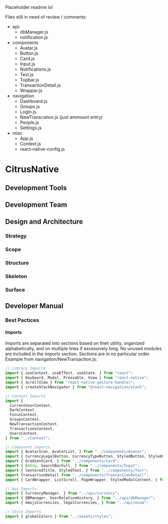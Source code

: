 Placeholder readme lol

Files still in need of review / comments:
- api:
    - dbManager.js
    - notification.js
- components
    - Avatar.js
    - Button.js
    - Card.js
    - Input.js
    - Notifications.js
    - Text.js
    - Topbar.js
    - TransactionDetail.js
    - Wrapper.js
- navigation
    - Dashboard.js
    - Groups.js
    - Login.js
    - NewTranscation.js (just ammount entry)
    - People.js
    - Settings.js
- misc
    - App.js
    - Context.js
    - react-native-config.js

# CitrusNative

## Development Tools

## Development Team

## Design and Architecture

### Strategy

### Scope

### Structure

### Skeleton

### Surface

## Developer Manual

### Best Pactices

#### Imports
Imports are separated into sections based on their utility, organized alphabetically, and on multiple lines if excessively long.
No unused modules are included in the imports section.
Sections are in no particular order.
Example from navigation/NewTransaction.js:
```js
// Library Imports
import { useContext, useEffect, useState, } from "react";
import { Keyboard, Modal, Pressable, View } from "react-native";
import { ScrollView } from "react-native-gesture-handler";
import { createStackNavigator } from "@react-navigation/stack";

// Context Imports
import { 
  CurrentUserContext, 
  DarkContext, 
  FocusContext, 
  GroupsContext, 
  NewTransactionContext, 
  TransactionsContext, 
  UsersContext, 
} from "../Context";

// Component Imports
import { AvatarIcon, AvatarList, } from "../components/Avatar";
import { CurrencyLegalButton, CurrencyTypeButton, StyledButton, StyledCheckbox, DropDownButton, } from "../components/Button";
import { GradientCard, } from "../components/Card";
import { Entry, SearchBarFull, } from "../components/Input";
import { CenteredTitle, StyledText, } from "../components/Text";
import TransactionDetail from "../components/TransactionDetail";
import { CardWrapper, ListScroll, PageWrapper, StyledModalContent, } from "../components/Wrapper";

// Api Imports
import { CurrencyManager, } from "../api/currency";
import { DBManager, UserRelationHistory, } from "../api/dbManager";
import { emojiCurrencies, legalCurrencies, } from "../api/enum";

// Style Imports
import { globalColors } from "../assets/styles";
```